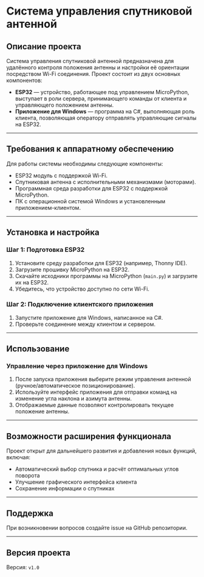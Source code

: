 # Система управления спутниковой антенной

## Описание проекта
Система управления спутниковой антенной предназначена для удалённого контроля положения антенны и настройки её ориентации посредством Wi-Fi соединения. Проект состоит из двух основных компонентов:

- **ESP32** — устройство, работающее под управлением MicroPython, выступает в роли сервера, принимающего команды от клиента и управляющего положением антенны.
- **Приложение для Windows** — программа на C#, выполняющая роль клиента, позволяющая оператору отправлять управляющие сигналы на ESP32.

---

## Требования к аппаратному обеспечению
Для работы системы необходимы следующие компоненты:

- ESP32 модуль с поддержкой Wi-Fi.
- Спутниковая антенна с исполнительными механизмами (моторами).
- Программная среда разработки для ESP32 с поддержкой MicroPython.
- ПК с операционной системой Windows и установленным приложением-клиентом.

---

## Установка и настройка

### Шаг 1: Подготовка ESP32
1. Установите среду разработки для ESP32 (например, Thonny IDE).
2. Загрузите прошивку MicroPython на ESP32.
3. Скачайте исходники программы на MicroPython (`main.py`) и загрузите их на ESP32.
4. Убедитесь, что устройство доступно по сети Wi-Fi.

### Шаг 2: Подключение клиентского приложения
1. Запустите приложение для Windows, написанное на C#.
2. Проверьте соединение между клиентом и сервером.

---

## Использование

### Управление через приложение для Windows
1. После запуска приложения выберите режим управления антенной (ручное/автоматическое позиционирование).
2. Используйте интерфейс приложения для отправки команд на изменение угла наклона и азимута антенны.
3. Отображаемые данные позволяют контролировать текущее положение антенны.

---

## Возможности расширения функционала
Проект открыт для дальнейшего развития и добавления новых функций, включая:

- Автоматический выбор спутника и расчёт оптимальных углов поворота
- Улучшение графического интерфейса клиента
- Сохранение информации о спутниках

---

## Поддержка
При возникновении вопросов создайте issue на GitHub репозитории.

---

## Версия проекта
Версия: `v1.0`  
